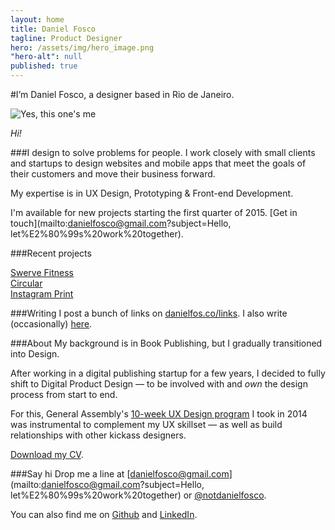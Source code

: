 ```yaml
---
layout: home
title: Daniel Fosco
tagline: Product Designer
hero: /assets/img/hero_image.png
"hero-alt": null
published: true
---
```


#I’m <span class="accent">Daniel Fosco</span>, a designer based in Rio de Janeiro.

![Yes, this one's me](http://i.imgur.com/GMkqnNn.jpg)

<em>Hi!</em>

###I design to solve problems for people.
I work closely with small clients and startups to design websites and mobile apps that meet the goals of their customers and move their business forward.

My expertise is in <span class="accent">UX Design</span>, <span class="accent">Prototyping</span> & <span class="accent">Front-end Development</span>.

I'm available for new projects starting the first quarter of 2015. [Get in touch](mailto:danielfosco@gmail.com?subject=Hello, let%E2%80%99s%20work%20together).

###Recent projects
<div class="button-wrap">
    <a href="{{ site.url }}/swerve-app">
        <div class="btn">
            Swerve Fitness
        </div>
    </a>
</div>

<div class="button-wrap">
    <a href="{{ site.url }}/circular-app">
        <div class="btn">
            Circular
        </div>
    </a>
</div>

<div class="button-wrap">
    <a href="{{ site.url }}/instagram-print">
        <div class="btn">
            Instagram Print
        </div>
    </a>    
</div>

###Writing
I post a bunch of links on <a href="{{ site.url }}/links">danielfos.co/links</a>. I also write (occasionally) [here](http://blog.danielfos.co/).

###About
My background is in Book Publishing, but I gradually transitioned into Design.

After working in a digital publishing startup for a few years, I decided to fully shift to Digital Product Design — to be involved with and *own* the design process from start to end.

For this, General Assembly's <a href="https://generalassemb.ly/education/user-experience-design-immersive/new-york-city" target="_blank">10-week UX Design program</a> I took in 2014 was instrumental to complement my UX skillset — as well as build relationships with other kickass designers.

<a href="http://f.cl.ly/items/1J352y0G2r3w313J3v3M/cv_danielfosco.pdf" target="_blank">Download my CV</a>.

###Say hi
Drop me a line at [danielfosco@gmail.com](mailto:danielfosco@gmail.com?subject=Hello, let%E2%80%99s%20work%20together) or [@notdanielfosco](https://www.twitter.com/notdanielfosco). 

You can also find me on [Github](https://github.com/dfosco) and [LinkedIn](https://www.linkedin.com/in/danielfosco/en).